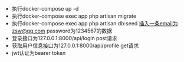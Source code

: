 - 执行docker-compose up -d
- 执行docker-compose exec app php artisan migrate
- 执行docker-compose exec app php artisan db:seed 插入一条email为zsw@qq.com password为1234567的数据
- 登录接口为127.0.0.1:8000/api/login  post请求
- 获取用户信息接口为127.0.0.1:8000/api/profile     get请求
- jwt认证为bearer token

